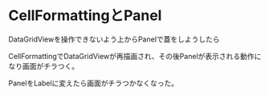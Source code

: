 # CellFormattingとPanel

DataGridViewを操作できないよう上からPanelで蓋をしようしたら

CellFormattingでDataGridViewが再描画され、その後Panelが表示される動作になり画面がチラつく。

PanelをLabelに変えたら画面がチラつかなくなった。